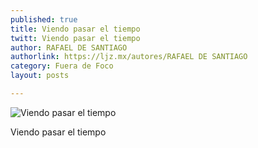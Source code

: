 ```yaml
---
published: true
title: Viendo pasar el tiempo
twitt: Viendo pasar el tiempo
author: RAFAEL DE SANTIAGO
authorlink: https://ljz.mx/autores/RAFAEL DE SANTIAGO
category: Fuera de Foco
layout: posts

---
```


![Viendo pasar el tiempo](http://i.imgur.com/5o3MDjum.jpg)

Viendo pasar el tiempo
